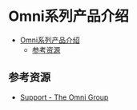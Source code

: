 # Omni系列产品介绍

<!--ts-->
* [Omni系列产品介绍](#omni系列产品介绍)
   * [参考资源](#参考资源)

<!-- Created by https://github.com/ekalinin/github-markdown-toc -->
<!-- Added by: runner, at: Fri Sep  9 13:27:11 UTC 2022 -->

<!--te-->

## 参考资源

- [Support - The Omni Group](https://support.omnigroup.com/manuals/)